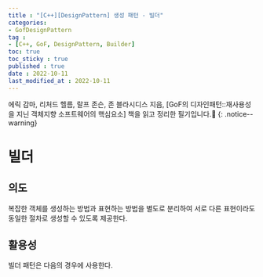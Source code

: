 ```yaml
---
title : "[C++][DesignPattern] 생성 패턴 - 빌더"
categories:
- GofDesignPattern
tag :
- [C++, GoF, DesignPattern, Builder]
toc: true
toc_sticky : true
published : true
date : 2022-10-11
last_modified_at : 2022-10-11
---
```




에릭 감마, 리처드 헬름, 랄프 존슨, 존 블라시디스 지음, [GoF의 디자인패턴::재사용성을 지닌 객체지향 소프트웨어의 핵심요소] 책을 읽고 정리한 필기입니다.📢
{: .notice--warning}





# 빌더

## 의도

복잡한 객체를 생성하는 방법과 표현하는 방법을 별도로 분리하여 서로 다른 표현이라도 동일한 절차로 생성할 수 있도록 제공한다.



## 활용성

빌더 패턴은 다음의 경우에 사용한다.
